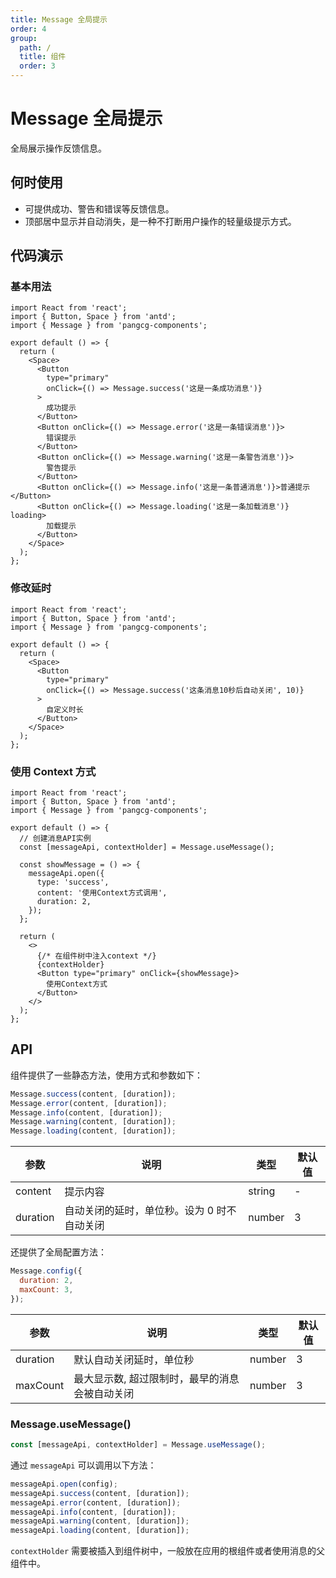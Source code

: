 ```yaml
---
title: Message 全局提示
order: 4
group:
  path: /
  title: 组件
  order: 3
---
```


# Message 全局提示

全局展示操作反馈信息。

## 何时使用

- 可提供成功、警告和错误等反馈信息。
- 顶部居中显示并自动消失，是一种不打断用户操作的轻量级提示方式。

## 代码演示

### 基本用法

```tsx
import React from 'react';
import { Button, Space } from 'antd';
import { Message } from 'pangcg-components';

export default () => {
  return (
    <Space>
      <Button
        type="primary"
        onClick={() => Message.success('这是一条成功消息')}
      >
        成功提示
      </Button>
      <Button onClick={() => Message.error('这是一条错误消息')}>
        错误提示
      </Button>
      <Button onClick={() => Message.warning('这是一条警告消息')}>
        警告提示
      </Button>
      <Button onClick={() => Message.info('这是一条普通消息')}>普通提示</Button>
      <Button onClick={() => Message.loading('这是一条加载消息')} loading>
        加载提示
      </Button>
    </Space>
  );
};
```

### 修改延时

```tsx
import React from 'react';
import { Button, Space } from 'antd';
import { Message } from 'pangcg-components';

export default () => {
  return (
    <Space>
      <Button
        type="primary"
        onClick={() => Message.success('这条消息10秒后自动关闭', 10)}
      >
        自定义时长
      </Button>
    </Space>
  );
};
```

### 使用 Context 方式

```tsx
import React from 'react';
import { Button, Space } from 'antd';
import { Message } from 'pangcg-components';

export default () => {
  // 创建消息API实例
  const [messageApi, contextHolder] = Message.useMessage();

  const showMessage = () => {
    messageApi.open({
      type: 'success',
      content: '使用Context方式调用',
      duration: 2,
    });
  };

  return (
    <>
      {/* 在组件树中注入context */}
      {contextHolder}
      <Button type="primary" onClick={showMessage}>
        使用Context方式
      </Button>
    </>
  );
};
```

## API

组件提供了一些静态方法，使用方式和参数如下：

```javascript
Message.success(content, [duration]);
Message.error(content, [duration]);
Message.info(content, [duration]);
Message.warning(content, [duration]);
Message.loading(content, [duration]);
```

| 参数     | 说明                                        | 类型   | 默认值 |
| -------- | ------------------------------------------- | ------ | ------ |
| content  | 提示内容                                    | string | -      |
| duration | 自动关闭的延时，单位秒。设为 0 时不自动关闭 | number | 3      |

还提供了全局配置方法：

```javascript
Message.config({
  duration: 2,
  maxCount: 3,
});
```

| 参数     | 说明                                           | 类型   | 默认值 |
| -------- | ---------------------------------------------- | ------ | ------ |
| duration | 默认自动关闭延时，单位秒                       | number | 3      |
| maxCount | 最大显示数, 超过限制时，最早的消息会被自动关闭 | number | 3      |

### Message.useMessage()

```javascript
const [messageApi, contextHolder] = Message.useMessage();
```

通过 `messageApi` 可以调用以下方法：

```javascript
messageApi.open(config);
messageApi.success(content, [duration]);
messageApi.error(content, [duration]);
messageApi.info(content, [duration]);
messageApi.warning(content, [duration]);
messageApi.loading(content, [duration]);
```

`contextHolder` 需要被插入到组件树中，一般放在应用的根组件或者使用消息的父组件中。
